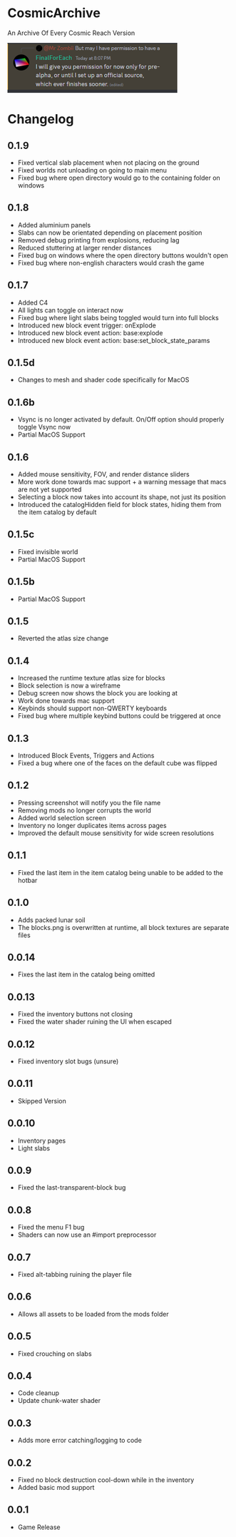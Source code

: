 # CosmicArchive
An Archive Of Every Cosmic Reach Version

<img src="/image.png"></img>

# Changelog

## 0.1.9
- Fixed vertical slab placement when not placing on the ground
- Fixed worlds not unloading on going to main menu
- Fixed bug where open directory would go to the containing folder on windows

## 0.1.8
- Added aluminium panels
- Slabs can now be orientated depending on placement position
- Removed debug printing from explosions, reducing lag
- Reduced stuttering at larger render distances
- Fixed bug on windows where the open directory buttons wouldn't open
- Fixed bug where non-english characters would crash the game

## 0.1.7
- Added C4
- All lights can toggle on interact now
- Fixed bug where light slabs being toggled would turn into full blocks
- Introduced new block event trigger: onExplode
- Introduced new block event action: base:explode
- Introduced new block event action: base:set_block_state_params

## 0.1.5d
- Changes to mesh and shader code specifically for MacOS

## 0.1.6b
- Vsync is no longer activated by default. On/Off option should properly toggle Vsync now
- Partial MacOS Support

## 0.1.6
- Added mouse sensitivity, FOV, and render distance sliders
- More work done towards mac support + a warning message that macs are not yet supported
- Selecting a block now takes into account its shape, not just its position
- Introduced the catalogHidden field for block states, hiding them from the item catalog by default

## 0.1.5c
- Fixed invisible world
- Partial MacOS Support

## 0.1.5b
- Partial MacOS Support

## 0.1.5
- Reverted the atlas size change

## 0.1.4
- Increased the runtime texture atlas size for blocks
- Block selection is now a wireframe
- Debug screen now shows the block you are looking at
- Work done towards mac support
- Keybinds should support non-QWERTY keyboards
- Fixed bug where multiple keybind buttons could be triggered at once

## 0.1.3
- Introduced Block Events, Triggers and Actions
- Fixed a bug where one of the faces on the default cube was flipped

## 0.1.2
- Pressing screenshot will notify you the file name
- Removing mods no longer corrupts the world
- Added world selection screen
- Inventory no longer duplicates items across pages
- Improved the default mouse sensitivity for wide screen resolutions

## 0.1.1
- Fixed the last item in the item catalog being unable to be added to the hotbar

## 0.1.0
- Adds packed lunar soil
- The blocks.png is overwritten at runtime, all block textures are separate files

## 0.0.14
- Fixes the last item in the catalog being omitted

## 0.0.13
- Fixed the inventory buttons not closing
- Fixed the water shader ruining the UI when escaped

## 0.0.12
- Fixed inventory slot bugs (unsure)

## 0.0.11
- Skipped Version

## 0.0.10
- Inventory pages
- Light slabs

## 0.0.9
- Fixed the last-transparent-block bug

## 0.0.8
- Fixed the menu F1 bug
- Shaders can now use an #import preprocessor

## 0.0.7
- Fixed alt-tabbing ruining the player file

## 0.0.6
- Allows all assets to be loaded from the mods folder

## 0.0.5
- Fixed crouching on slabs

## 0.0.4
- Code cleanup
- Update chunk-water shader

## 0.0.3
- Adds more error catching/logging to code

## 0.0.2
- Fixed no block destruction cool-down while in the inventory
- Added basic mod support

## 0.0.1
- Game Release
